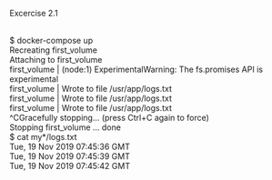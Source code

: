 Excercise 2.1

<BR>$ docker-compose up
<BR>Recreating first_volume
<BR>Attaching to first_volume
<BR>first_volume             | (node:1) ExperimentalWarning: The fs.promises API is experimental
<BR>first_volume             | Wrote to file /usr/app/logs.txt
<BR>first_volume             | Wrote to file /usr/app/logs.txt
<BR>first_volume             | Wrote to file /usr/app/logs.txt
<BR>^CGracefully stopping... (press Ctrl+C again to force)
<BR>Stopping first_volume ... done
<BR>$ cat my*/logs.txt
<BR>Tue, 19 Nov 2019 07:45:36 GMT
<BR>Tue, 19 Nov 2019 07:45:39 GMT
<BR>Tue, 19 Nov 2019 07:45:42 GMT
